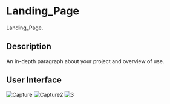 # Landing_Page

Landing_Page.

## Description

An in-depth paragraph about your project and overview of use.

## User Interface

![Capture](https://user-images.githubusercontent.com/86045021/177047145-c67ad599-7007-4ad9-bd2d-e66d133d74fa.JPG)
![Capture2](https://user-images.githubusercontent.com/86045021/177047149-e9647ee6-da4e-46c7-97fe-8dd5530bff58.JPG)
![3](https://user-images.githubusercontent.com/86045021/177047151-007f8ca3-ac1a-46a0-a602-6145c980ede1.JPG)
